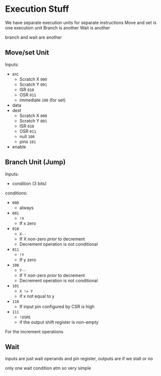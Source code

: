 # Execution Stuff

We have separate execution units for separate instructions
Move and set is one execution unit
Branch is another
Wait is another

branch and wait are another

## Move/set Unit

Inputs:

- src
  - Scratch X `000`
  - Scratch Y `001`
  - ISR `010`
  - OSR `011`
  - immediate `100` (for set)
- data
- dest
  - Scratch X `000`
  - Scratch Y `001`
  - ISR `010`
  - OSR `011`
  - null `100`
  - pins `101`
- enable

## Branch Unit (Jump)

Inputs:

- condition (3 bits)

conditions:

- `000`
  - always
- `001`
  - `!X`
  - If x zero
- `010`
  - `X--`
  - If X non-zero _prior_ to decrement
  - Decrement operation is not conditional
- `011`
  - `!Y`
  - If y zero
- `100`
  - `Y--`
  - If Y non-zero _prior_ to decrement
  - Decrement operation is not conditional
- `101`
  - `X != Y`
  - if x not equal to y
- `110`
  - If input pin configured by CSR is high
- `111`
  - `!OSRE`
  - if the output shift register is non-empty

For the increment operations

## Wait

inputs are just wait operands and pin register, outputs are if we stall or no

only one wait condition atm so very simple

